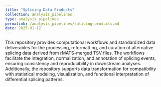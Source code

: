 ```yaml
---
title: "Splicing Data Products"
collection: analysis_pipelines
type: analysis_pipelines
permalink: /analysis_pipelines/splicing-products.md
date: 2025-01-12
---
```


This repository provides computational workflows and standardized data deliverables for the processing, reformatting, and curation of alternative splicing data derived from rMATS-merged TSV files. The workflows facilitate the integration, normalization, and annotation of splicing events, ensuring consistency and reproducibility in downstream analyses. Additionally, the repository supports data transformation for compatibility with statistical modeling, visualization, and functional interpretation of differential splicing patterns.

